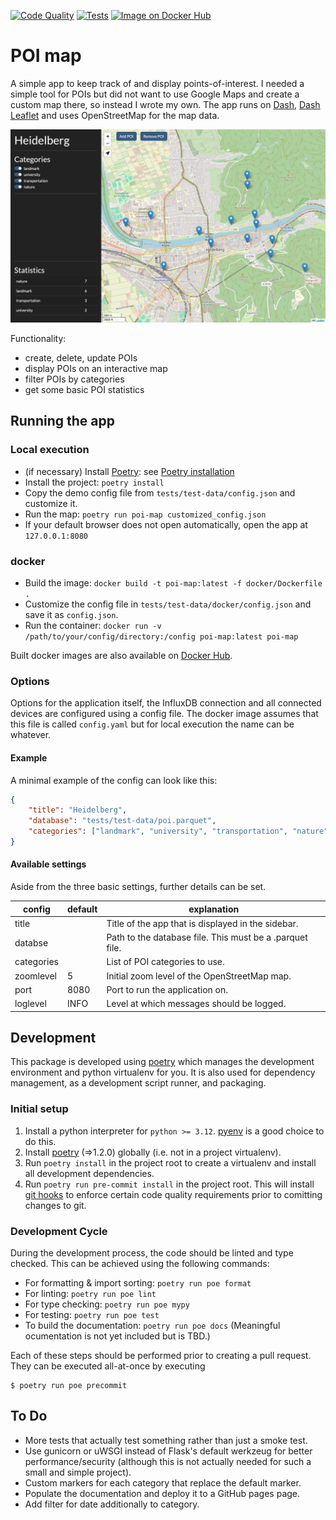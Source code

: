 [![Code Quality](https://github.com/GiantMolecularCloud/poi-map/actions/workflows/code-quality.yaml/badge.svg)](https://github.com/GiantMolecularCloud/poi-map/actions/workflows/code-quality.yaml)
[![Tests](https://github.com/GiantMolecularCloud/poi-map/actions/workflows/unit-tests.yaml/badge.svg)](https://github.com/GiantMolecularCloud/poi-map/actions/workflows/unit-tests.yaml)
[![Image on Docker Hub](https://github.com/GiantMolecularCloud/poi-map/actions/workflows/build-image.yml/badge.svg)](https://github.com/GiantMolecularCloud/poi-map/actions/workflows/build-image.yml)

# POI map

A simple app to keep track of and display points-of-interest.
I needed a simple tool for POIs but did not want to use Google Maps and create a custom map there, so instead I wrote my own. The app runs on [Dash](https://dash.plotly.com/), [Dash Leaflet](https://www.dash-leaflet.com/) and uses OpenStreetMap for the map data.


![Screenshot of the POI map user interface as displayed in your browser](docs/sources/poi-map.png "POI map")

Functionality:
- create, delete, update POIs
- display POIs on an interactive map
- filter POIs by categories
- get some basic POI statistics

## Running the app

### Local execution

-   (if necessary) Install [Poetry](https://python-poetry.org/): see [Poetry installation](https://python-poetry.org/docs/#installation)
-   Install the project: `poetry install`
-   Copy the demo config file from `tests/test-data/config.json` and customize it.
-   Run the map: `poetry run poi-map customized_config.json`
-   If your default browser does not open automatically, open the app at `127.0.0.1:8080`

### docker

-   Build the image: `docker build -t poi-map:latest -f docker/Dockerfile .`
-   Customize the config file in `tests/test-data/docker/config.json` and save it as `config.json`.
-   Run the container: `docker run -v /path/to/your/config/directory:/config poi-map:latest poi-map`

Built docker images are also available on [Docker Hub](https://hub.docker.com/r/giantmolecularcloud/poi-map).

### Options

Options for the application itself, the InfluxDB connection and all connected devices are configured using a config file.
The docker image assumes that this file is called `config.yaml` but for local execution the name can be whatever.

#### Example

A minimal example of the config can look like this:

```json
{
    "title": "Heidelberg",
    "database": "tests/test-data/poi.parquet",
    "categories": ["landmark", "university", "transportation", "nature"]
}
```

#### Available settings

Aside from the three basic settings, further details can be set.

| config     | default | explanation                                              |
| ---------- | ------- | -------------------------------------------------------- |
| title      |         | Title of the app that is displayed in the sidebar.       |
| databse    |         | Path to the database file. This must be a .parquet file. |
| categories |         | List of POI categories to use.                           |
| zoomlevel  | 5       | Initial zoom level of the OpenStreetMap map.             |
| port       | 8080    | Port to run the application on.                          |
| loglevel   | INFO    | Level at which messages should be logged.                |


## Development

This package is developed using [poetry](https://python-poetry.org/) which manages the development environment and
python virtualenv for you. It is also used for dependency management, as a development script runner, and packaging.

### Initial setup

1. Install a python interpreter for `python >= 3.12`. [pyenv](https://github.com/pyenv/pyenv) is a good choice to do this.
2. Install [poetry](https://python-poetry.org/) (=>1.2.0) globally (i.e. not in a project virtualenv).
3. Run `poetry install` in the project root to create a virtualenv and install all development dependencies.
4. Run `poetry run pre-commit install` in the project root. This will install [git hooks](https://git-scm.com/docs/githooks) to enforce certain code quality requirements prior to comitting changes to git.

### Development Cycle

During the development process, the code should be linted and type checked. This can be achieved using the following commands:

- For formatting & import sorting: `poetry run poe format`
- For linting: `poetry run poe lint`
- For type checking: `poetry run poe mypy`
- For testing: `poetry run poe test`
- To build the documentation: `poetry run poe docs` (Meaningful ocumentation is not yet included but is TBD.)

Each of these steps should be performed prior to creating a pull request. They can be executed all-at-once by executing
```shell
$ poetry run poe precommit
```

## To Do

- More tests that actually test something rather than just a smoke test.
- Use gunicorn or uWSGI instead of Flask's default werkzeug for better performance/security (although this is not actually needed for such a small and simple project).
- Custom markers for each category that replace the default marker.
- Populate the documentation and deploy it to a GitHub pages page.
- Add filter for date additionally to category.
